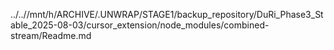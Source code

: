 ../..//mnt/h/ARCHIVE/.UNWRAP/STAGE1/backup_repository/DuRi_Phase3_Stable_2025-08-03/cursor_extension/node_modules/combined-stream/Readme.md